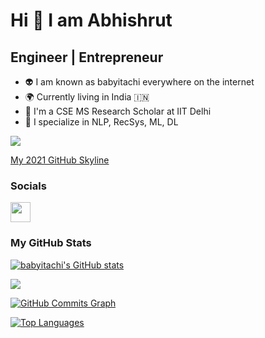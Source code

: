 Hi 👋 I am Abhishrut
==================

Engineer | Entrepreneur
---------
* 👽  I am known as babyitachi everywhere on the internet
* 🌍  Currently living in India 🇮🇳
* 🚀  I'm a CSE MS Research Scholar at IIT Delhi
* 🔬 I specialize in NLP, RecSys, ML, DL

<a href="https://www.github.com/babyitachi" target="_blank" rel="noreferrer"><img
src="https://img.shields.io/github/followers/babyitachi?logo=github&style=for-the-badge&color=3382ed&labelColor=1c1917" /></a>

<a href="https://skyline.github.com/babyitachi/2021" target="_blank" rel="noreferrer">My
2021 GitHub Skyline</a>


### Socials

<p align="left">
<a href="https://www.linkedin.com/in/abhishrut-vaidya/" target="_blank" rel="noreferrer"><img src="https://raw.githubusercontent.com/danielcranney/readme-generator/main/public/icons/socials/linkedin.svg" width="32" height="32" /></a>
</p>

### My GitHub Stats

<a href="http://www.github.com/babyitachi"><img src="https://github-readme-stats.vercel.app/api?username=babyitachi&show_icons=true&hide=&count_private=true&title_color=3382ed&text_color=ffffff&icon_color=3382ed&bg_color=1c1917&hide_border=true&show_icons=true" alt="babyitachi's GitHub stats" /></a>

<a href="http://www.github.com/babyitachi"><img src="https://github-readme-streak-stats.herokuapp.com/?user=babyitachi&stroke=ffffff&background=1c1917&ring=3382ed&fire=3382ed&currStreakNum=ffffff&currStreakLabel=3382ed&sideNums=ffffff&sideLabels=ffffff&dates=ffffff&hide_border=true" /></a>

<a href="http://www.github.com/babyitachi"><img src="https://activity-graph.herokuapp.com/graph?username=babyitachi&bg_color=1c1917&color=ffffff&line=3382ed&point=ffffff&area_color=1c1917&area=true&hide_border=true&custom_title=GitHub%20Commits%20Graph" alt="GitHub Commits Graph" /></a>

<a href="https://github.com/babyitachi" align="left"><img src="https://github-readme-stats.vercel.app/api/top-langs/?username=babyitachi&langs_count=10&title_color=3382ed&text_color=ffffff&icon_color=3382ed&bg_color=1c1917&hide_border=true&locale=en&custom_title=Top%20%Languages" alt="Top Languages" /></a>
